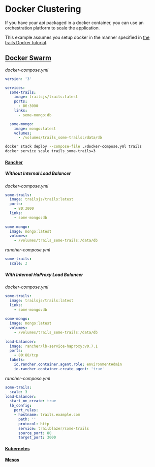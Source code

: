 # Docker Clustering

If you have your api packaged in a docker container, you can use an orchestration platform to scale the application.

This example assumes you setup docker in the manner specified in [the trails Docker tutorial](docker.md).

## [Docker Swarm](https://docs.docker.com/engine/swarm/)

_docker-compose.yml_
```yml
version: '3'

services:
  some-trails:
    image: trailsjs/trails:latest
    ports:
      - 80:3000
    links:
      - some-mongo:db

  some-mongo:
    image: mongo:latest
    volumes:
      - /volumes/trails_some-trails:/data/db
```

```sh
docker stack deploy --compose-file ./docker-compose.yml trails
docker service scale trails_some-trails=3
```

#### [Rancher](http://rancher.com/)

##### Without Internal Load Balancer

_docker-compose.yml_
```yml
some-trails:
  image: trailsjs/trails:latest
  ports:
    - 80:3000
  links:
    - some-mongo:db
    
some-mongo:
  image: mongo:latest
  volumes:
    - /volumes/trails_some-trails:/data/db
```
_rancher-compose.yml_
```yml
some-trails:
  scale: 3
```

##### With Internal HaProxy Load Balancer

_docker-compose.yml_
```yml
some-trails:
  image: trailsjs/trails:latest
  links:
    - some-mongo:db
    
some-mongo:
  image: mongo:latest
  volumes:
    - /volumes/trails_some-trails:/data/db
    
load-balancer:
  image: rancher/lb-service-haproxy:v0.7.1
  ports:
    - 80:80/tcp
  labels:
    io.rancher.container.agent.role: environmentAdmin
    io.rancher.container.create_agent: 'true'
```
_rancher-compose.yml_
```yml
some-trails:
  scale: 3
load-balancer:
  start_on_create: true
  lb_config:
    port_rules:
    - hostname: trails.example.com
      path: ''
      protocol: http
      service: trailblazer/some-trails
      source_port: 80
      target_port: 3000
```

#### [Kubernetes](https://kubernetes.io/)

#### [Mesos](http://mesos.apache.org/)
